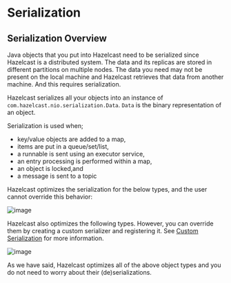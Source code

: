 


# Serialization

## Serialization Overview

Java objects that you put into Hazelcast need to be serialized since Hazelcast is a distributed system. The data and its replicas are stored in different partitions on multiple nodes. The data you need may not be present on the local machine and Hazelcast retrieves that data from another machine. And this requires serialization.

Hazelcast serializes all your objects into an instance of `com.hazelcast.nio.serialization.Data`. `Data` is the binary representation of an object. 

Serialization is used when;

- key/value objects are added to a map,
- items are put in a queue/set/list,
- a runnable is sent using an executor service,
- an entry processing is performed within a map,
- an object is locked,and
- a message is sent to a topic


Hazelcast optimizes the serialization for the below types, and the user cannot override this behavior:

![image](images/OptimizedTypes.jpg)


Hazelcast also optimizes the following types. However, you can override them by creating a custom serializer and registering it. See [Custom Serialization](#custom-serialization) for more information.

![image](images/OptimizedTypesII.jpg)


As we have said, Hazelcast optimizes all of the above object types and you do not need to worry about their (de)serializations.

